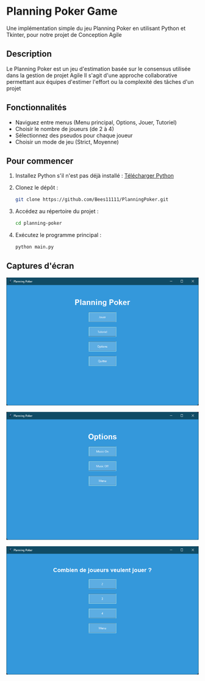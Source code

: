 # Planning Poker Game

Une implémentation simple du jeu Planning Poker en utilisant Python et Tkinter, pour notre projet de Conception Agile

## Description

Le Planning Poker est un jeu d'estimation basée sur le consensus utilisée dans la gestion de projet Agile
Il s'agit d'une approche collaborative permettant aux équipes d'estimer l'effort ou la complexité des tâches d'un projet

## Fonctionnalités

- Naviguez entre menus (Menu principal, Options, Jouer, Tutoriel)
- Choisir le nombre de joueurs (de 2 à 4)
- Sélectionnez des pseudos pour chaque joueur
- Choisir un mode de jeu (Strict, Moyenne)

## Pour commencer

1. Installez Python s'il n'est pas déjà installé : [Télécharger Python](https://www.python.org/downloads/)

2. Clonez le dépôt :

    ```bash
    git clone https://github.com/Bees11111/PlanningPoker.git
    ```

3. Accédez au répertoire du projet :

    ```bash
    cd planning-poker
    ```

4. Exécutez le programme principal :

    ```bash
    python main.py
    ```

## Captures d'écran

![Menu principal](screenshots/main_menu.png)

![Menu Options](screenshots/options_menu.png)

![Menu Jouer](screenshots/jouer_menu.png)

